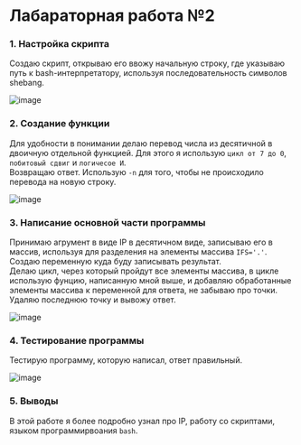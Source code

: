 # Лабараторная работа №2

### 1. Настройка скрипта
Создаю скрипт, открываю его ввожу начальную строку, где указываю путь ĸ bash-интерпретатору, используя последовательность символов shebang.

![image](https://github.com/user-attachments/assets/04f1a71d-3919-4bb9-9fb6-01198e144c8c)

### 2. Создание функции
Для удобности в понимании делаю перевод числа из десятичной в двоичную отдельной функцией. Для этого я использую ```цикл от 7 до 0```, ```побитовый сдвиг``` и ```логичесое И```. <br>
Возвращаю ответ. Использую ```-n``` для того, чтобы не происходило перевода на новую строку.

![image](https://github.com/user-attachments/assets/b969746d-462d-4b10-a976-123fcaed7f28)

### 3. Написание основной части программы
Принимаю агрумент в виде IP в десятичном виде, записываю его в массив, используя для разделения на элементы массива ```IFS='.'```. <br>
Создаю переменную куда буду записывать результат. <br>
Делаю цикл, через который пройдут все элементы массива, в цикле использую фунцию, написанную мной выше, и добавляю обработанные элементы массива к переменной для ответа, не забываю про точки. <br>
Удаляю последнюю точку и вывожу ответ.

![image](https://github.com/user-attachments/assets/39cec330-0f23-4762-8cfe-4a69dde73df7)

### 4. Тестирование программы
Тестирую программу, которую написал, ответ правильный.

![image](https://github.com/user-attachments/assets/c3cd8932-e50f-4b1c-bc31-5ac9366b4566)

### 5. Выводы
В этой работе я более подробно узнал про IP, работу со скриптами, языком программирвоания ```bash```.


